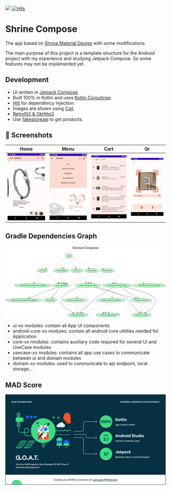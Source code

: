 ![](https://github.com/android-tut-study/jetpack-compose-template/workflows/Dependency%20Graph/badge.svg)
[![Hits](https://hits.seeyoufarm.com/api/count/incr/badge.svg?url=https%3A%2F%2Fgithub.com%2Fandroid-tut-study%2Fjetpack-compose-template%2Fhit-counter&count_bg=%23442C2E&title_bg=%23555555&icon=android.svg&icon_color=%23FEDBD0&title=hits&edge_flat=false)](https://hits.seeyoufarm.com)

# Shrine Compose

The app based on [Shrine Material Design](https://material.io/design/material-studies/shrine.html)
with some modifications.

The main purpose of this project is a template structure for the Android project with my experience
and studying Jetpack Compose. So some features may not be implemented yet.

## Development

* UI written in [Jetpack Compose](https://developer.android.com/jetpack/compose).
* Built 100% in Kotlin and
  uses [Kotlin Coroutines](https://kotlinlang.org/docs/reference/coroutines/coroutines-guide.html).
* [Hilt](https://dagger.dev/hilt/) for dependency injection.
* Images are shown using [Coil](https://coil-kt.github.io/coil/).
* [Retrofit2 & OkHttp3](https://github.com/square/retrofit)
* Use [fakestoreapi](https://fakestoreapi.com) to get products.

## :camera_flash: Screenshots

| Home                                           | Menu                                           | Cart                                           | Qr                                           |
|------------------------------------------------|------------------------------------------------|------------------------------------------------|----------------------------------------------|
| <img src="./screenshots/home.png" width="260"> | <img src="./screenshots/menu.png" width="260"> | <img src="./screenshots/cart.png" width="260"> | <img src="./screenshots/qr.png" width="260"> |

## Gradle Dependencies Graph

![](gradle/dependency-graph/project.dot.png)

* ui-xx modules: contain all App UI components
* android-core-xx modules: contain all android core utilities needed for Application
* core-xx modules: contains auxiliary code required for several Ui and UseCase modules
* usecase-xx modules: contains all app use cases to communicate between ui and domain modules
* domain-xx modules: used to communicate to api endpoint, local storage...

## MAD Score

<img src="./screenshots/summary.png">
